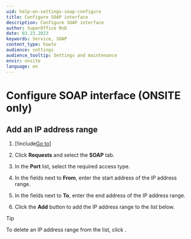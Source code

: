 ```yaml
---
uid: help-en-settings-soap-configure
title: Configure SOAP interface
description: Configure SOAP interface
author: SuperOffice RnD
date: 03.23.2023
keywords: Service, SOAP
content_type: howto
audience: settings
audience_tooltip: Settings and maintenance
envir: onsite
language: en
---
```


# Configure SOAP interface (ONSITE only)

## Add an IP address range

1. [!include[Go to](../../learn/includes/goto-sm.md)]

1. Click **Requests** and select the **SOAP** tab.

1. In the **Port** list, select the required access type.

1. In the fields next to **From**, enter the start address of the IP address range.

1. In the fields next to **To**, enter the end address of the IP address range.

1. Click the **Add** button to add the IP address range to the list below.

> [!TIP]
> To delete an IP address range from the list, click <i class="ph ph-x-circle" aria-label="Remove icon"></i>.
